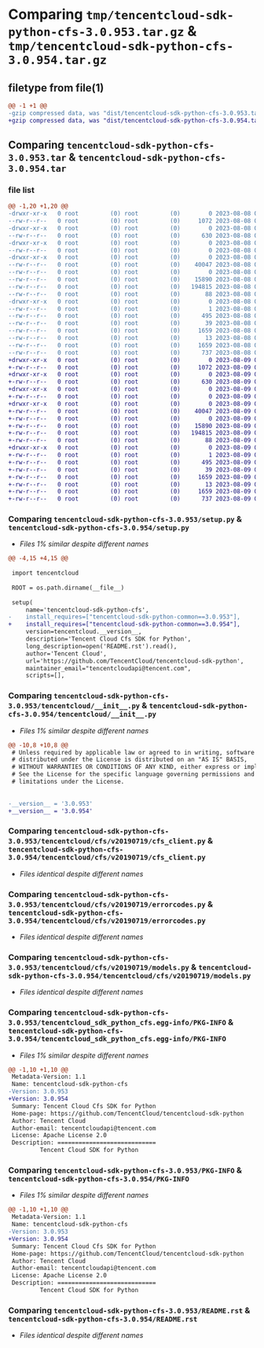 # Comparing `tmp/tencentcloud-sdk-python-cfs-3.0.953.tar.gz` & `tmp/tencentcloud-sdk-python-cfs-3.0.954.tar.gz`

## filetype from file(1)

```diff
@@ -1 +1 @@
-gzip compressed data, was "dist/tencentcloud-sdk-python-cfs-3.0.953.tar", last modified: Tue Aug  8 00:20:43 2023, max compression
+gzip compressed data, was "dist/tencentcloud-sdk-python-cfs-3.0.954.tar", last modified: Wed Aug  9 00:20:43 2023, max compression
```

## Comparing `tencentcloud-sdk-python-cfs-3.0.953.tar` & `tencentcloud-sdk-python-cfs-3.0.954.tar`

### file list

```diff
@@ -1,20 +1,20 @@
-drwxr-xr-x   0 root         (0) root         (0)        0 2023-08-08 00:20:43.000000 tencentcloud-sdk-python-cfs-3.0.953/
--rw-r--r--   0 root         (0) root         (0)     1072 2023-08-08 00:20:42.000000 tencentcloud-sdk-python-cfs-3.0.953/setup.py
-drwxr-xr-x   0 root         (0) root         (0)        0 2023-08-08 00:20:43.000000 tencentcloud-sdk-python-cfs-3.0.953/tencentcloud/
--rw-r--r--   0 root         (0) root         (0)      630 2023-08-08 00:20:42.000000 tencentcloud-sdk-python-cfs-3.0.953/tencentcloud/__init__.py
-drwxr-xr-x   0 root         (0) root         (0)        0 2023-08-08 00:20:43.000000 tencentcloud-sdk-python-cfs-3.0.953/tencentcloud/cfs/
--rw-r--r--   0 root         (0) root         (0)        0 2023-08-08 00:20:42.000000 tencentcloud-sdk-python-cfs-3.0.953/tencentcloud/cfs/__init__.py
-drwxr-xr-x   0 root         (0) root         (0)        0 2023-08-08 00:20:43.000000 tencentcloud-sdk-python-cfs-3.0.953/tencentcloud/cfs/v20190719/
--rw-r--r--   0 root         (0) root         (0)    40047 2023-08-08 00:20:42.000000 tencentcloud-sdk-python-cfs-3.0.953/tencentcloud/cfs/v20190719/cfs_client.py
--rw-r--r--   0 root         (0) root         (0)        0 2023-08-08 00:20:42.000000 tencentcloud-sdk-python-cfs-3.0.953/tencentcloud/cfs/v20190719/__init__.py
--rw-r--r--   0 root         (0) root         (0)    15890 2023-08-08 00:20:42.000000 tencentcloud-sdk-python-cfs-3.0.953/tencentcloud/cfs/v20190719/errorcodes.py
--rw-r--r--   0 root         (0) root         (0)   194815 2023-08-08 00:20:42.000000 tencentcloud-sdk-python-cfs-3.0.953/tencentcloud/cfs/v20190719/models.py
--rw-r--r--   0 root         (0) root         (0)       88 2023-08-08 00:20:43.000000 tencentcloud-sdk-python-cfs-3.0.953/setup.cfg
-drwxr-xr-x   0 root         (0) root         (0)        0 2023-08-08 00:20:43.000000 tencentcloud-sdk-python-cfs-3.0.953/tencentcloud_sdk_python_cfs.egg-info/
--rw-r--r--   0 root         (0) root         (0)        1 2023-08-08 00:20:43.000000 tencentcloud-sdk-python-cfs-3.0.953/tencentcloud_sdk_python_cfs.egg-info/dependency_links.txt
--rw-r--r--   0 root         (0) root         (0)      495 2023-08-08 00:20:43.000000 tencentcloud-sdk-python-cfs-3.0.953/tencentcloud_sdk_python_cfs.egg-info/SOURCES.txt
--rw-r--r--   0 root         (0) root         (0)       39 2023-08-08 00:20:43.000000 tencentcloud-sdk-python-cfs-3.0.953/tencentcloud_sdk_python_cfs.egg-info/requires.txt
--rw-r--r--   0 root         (0) root         (0)     1659 2023-08-08 00:20:43.000000 tencentcloud-sdk-python-cfs-3.0.953/tencentcloud_sdk_python_cfs.egg-info/PKG-INFO
--rw-r--r--   0 root         (0) root         (0)       13 2023-08-08 00:20:43.000000 tencentcloud-sdk-python-cfs-3.0.953/tencentcloud_sdk_python_cfs.egg-info/top_level.txt
--rw-r--r--   0 root         (0) root         (0)     1659 2023-08-08 00:20:43.000000 tencentcloud-sdk-python-cfs-3.0.953/PKG-INFO
--rw-r--r--   0 root         (0) root         (0)      737 2023-08-08 00:20:42.000000 tencentcloud-sdk-python-cfs-3.0.953/README.rst
+drwxr-xr-x   0 root         (0) root         (0)        0 2023-08-09 00:20:43.000000 tencentcloud-sdk-python-cfs-3.0.954/
+-rw-r--r--   0 root         (0) root         (0)     1072 2023-08-09 00:20:42.000000 tencentcloud-sdk-python-cfs-3.0.954/setup.py
+drwxr-xr-x   0 root         (0) root         (0)        0 2023-08-09 00:20:43.000000 tencentcloud-sdk-python-cfs-3.0.954/tencentcloud/
+-rw-r--r--   0 root         (0) root         (0)      630 2023-08-09 00:20:42.000000 tencentcloud-sdk-python-cfs-3.0.954/tencentcloud/__init__.py
+drwxr-xr-x   0 root         (0) root         (0)        0 2023-08-09 00:20:43.000000 tencentcloud-sdk-python-cfs-3.0.954/tencentcloud/cfs/
+-rw-r--r--   0 root         (0) root         (0)        0 2023-08-09 00:20:42.000000 tencentcloud-sdk-python-cfs-3.0.954/tencentcloud/cfs/__init__.py
+drwxr-xr-x   0 root         (0) root         (0)        0 2023-08-09 00:20:43.000000 tencentcloud-sdk-python-cfs-3.0.954/tencentcloud/cfs/v20190719/
+-rw-r--r--   0 root         (0) root         (0)    40047 2023-08-09 00:20:42.000000 tencentcloud-sdk-python-cfs-3.0.954/tencentcloud/cfs/v20190719/cfs_client.py
+-rw-r--r--   0 root         (0) root         (0)        0 2023-08-09 00:20:42.000000 tencentcloud-sdk-python-cfs-3.0.954/tencentcloud/cfs/v20190719/__init__.py
+-rw-r--r--   0 root         (0) root         (0)    15890 2023-08-09 00:20:42.000000 tencentcloud-sdk-python-cfs-3.0.954/tencentcloud/cfs/v20190719/errorcodes.py
+-rw-r--r--   0 root         (0) root         (0)   194815 2023-08-09 00:20:42.000000 tencentcloud-sdk-python-cfs-3.0.954/tencentcloud/cfs/v20190719/models.py
+-rw-r--r--   0 root         (0) root         (0)       88 2023-08-09 00:20:43.000000 tencentcloud-sdk-python-cfs-3.0.954/setup.cfg
+drwxr-xr-x   0 root         (0) root         (0)        0 2023-08-09 00:20:43.000000 tencentcloud-sdk-python-cfs-3.0.954/tencentcloud_sdk_python_cfs.egg-info/
+-rw-r--r--   0 root         (0) root         (0)        1 2023-08-09 00:20:43.000000 tencentcloud-sdk-python-cfs-3.0.954/tencentcloud_sdk_python_cfs.egg-info/dependency_links.txt
+-rw-r--r--   0 root         (0) root         (0)      495 2023-08-09 00:20:43.000000 tencentcloud-sdk-python-cfs-3.0.954/tencentcloud_sdk_python_cfs.egg-info/SOURCES.txt
+-rw-r--r--   0 root         (0) root         (0)       39 2023-08-09 00:20:43.000000 tencentcloud-sdk-python-cfs-3.0.954/tencentcloud_sdk_python_cfs.egg-info/requires.txt
+-rw-r--r--   0 root         (0) root         (0)     1659 2023-08-09 00:20:43.000000 tencentcloud-sdk-python-cfs-3.0.954/tencentcloud_sdk_python_cfs.egg-info/PKG-INFO
+-rw-r--r--   0 root         (0) root         (0)       13 2023-08-09 00:20:43.000000 tencentcloud-sdk-python-cfs-3.0.954/tencentcloud_sdk_python_cfs.egg-info/top_level.txt
+-rw-r--r--   0 root         (0) root         (0)     1659 2023-08-09 00:20:43.000000 tencentcloud-sdk-python-cfs-3.0.954/PKG-INFO
+-rw-r--r--   0 root         (0) root         (0)      737 2023-08-09 00:20:42.000000 tencentcloud-sdk-python-cfs-3.0.954/README.rst
```

### Comparing `tencentcloud-sdk-python-cfs-3.0.953/setup.py` & `tencentcloud-sdk-python-cfs-3.0.954/setup.py`

 * *Files 1% similar despite different names*

```diff
@@ -4,15 +4,15 @@
 
 import tencentcloud
 
 ROOT = os.path.dirname(__file__)
 
 setup(
     name='tencentcloud-sdk-python-cfs',
-    install_requires=["tencentcloud-sdk-python-common==3.0.953"],
+    install_requires=["tencentcloud-sdk-python-common==3.0.954"],
     version=tencentcloud.__version__,
     description='Tencent Cloud Cfs SDK for Python',
     long_description=open('README.rst').read(),
     author='Tencent Cloud',
     url='https://github.com/TencentCloud/tencentcloud-sdk-python',
     maintainer_email="tencentcloudapi@tencent.com",
     scripts=[],
```

### Comparing `tencentcloud-sdk-python-cfs-3.0.953/tencentcloud/__init__.py` & `tencentcloud-sdk-python-cfs-3.0.954/tencentcloud/__init__.py`

 * *Files 1% similar despite different names*

```diff
@@ -10,8 +10,8 @@
 # Unless required by applicable law or agreed to in writing, software
 # distributed under the License is distributed on an "AS IS" BASIS,
 # WITHOUT WARRANTIES OR CONDITIONS OF ANY KIND, either express or implied.
 # See the License for the specific language governing permissions and
 # limitations under the License.
 
 
-__version__ = '3.0.953'
+__version__ = '3.0.954'
```

### Comparing `tencentcloud-sdk-python-cfs-3.0.953/tencentcloud/cfs/v20190719/cfs_client.py` & `tencentcloud-sdk-python-cfs-3.0.954/tencentcloud/cfs/v20190719/cfs_client.py`

 * *Files identical despite different names*

### Comparing `tencentcloud-sdk-python-cfs-3.0.953/tencentcloud/cfs/v20190719/errorcodes.py` & `tencentcloud-sdk-python-cfs-3.0.954/tencentcloud/cfs/v20190719/errorcodes.py`

 * *Files identical despite different names*

### Comparing `tencentcloud-sdk-python-cfs-3.0.953/tencentcloud/cfs/v20190719/models.py` & `tencentcloud-sdk-python-cfs-3.0.954/tencentcloud/cfs/v20190719/models.py`

 * *Files identical despite different names*

### Comparing `tencentcloud-sdk-python-cfs-3.0.953/tencentcloud_sdk_python_cfs.egg-info/PKG-INFO` & `tencentcloud-sdk-python-cfs-3.0.954/tencentcloud_sdk_python_cfs.egg-info/PKG-INFO`

 * *Files 1% similar despite different names*

```diff
@@ -1,10 +1,10 @@
 Metadata-Version: 1.1
 Name: tencentcloud-sdk-python-cfs
-Version: 3.0.953
+Version: 3.0.954
 Summary: Tencent Cloud Cfs SDK for Python
 Home-page: https://github.com/TencentCloud/tencentcloud-sdk-python
 Author: Tencent Cloud
 Author-email: tencentcloudapi@tencent.com
 License: Apache License 2.0
 Description: ============================
         Tencent Cloud SDK for Python
```

### Comparing `tencentcloud-sdk-python-cfs-3.0.953/PKG-INFO` & `tencentcloud-sdk-python-cfs-3.0.954/PKG-INFO`

 * *Files 1% similar despite different names*

```diff
@@ -1,10 +1,10 @@
 Metadata-Version: 1.1
 Name: tencentcloud-sdk-python-cfs
-Version: 3.0.953
+Version: 3.0.954
 Summary: Tencent Cloud Cfs SDK for Python
 Home-page: https://github.com/TencentCloud/tencentcloud-sdk-python
 Author: Tencent Cloud
 Author-email: tencentcloudapi@tencent.com
 License: Apache License 2.0
 Description: ============================
         Tencent Cloud SDK for Python
```

### Comparing `tencentcloud-sdk-python-cfs-3.0.953/README.rst` & `tencentcloud-sdk-python-cfs-3.0.954/README.rst`

 * *Files identical despite different names*

